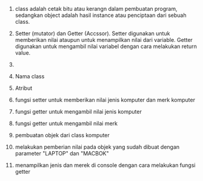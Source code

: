 1. class adalah cetak bitu atau kerangn dalam pembuatan program, sedangkan object adalah hasil instance atau penciptaan dari sebuah class.
2. Setter (mutator) dan Getter (Accssor). Setter digunakan untuk memberikan nilai ataupun untuk menampilkan nilai dari variable. Getter digunakan untuk mengambil nilai variabel dengan cara melakukan return value.

3.


1. Nama class
2. Atribut
3. fungsi setter untuk memberikan nilai jenis komputer dan merk komputer
4. fungsi getter untuk mengambil nilai jenis komputer
5. fungsi getter untuk mengambil nilai merk
6. pembuatan objek dari class komputer
7. melakukan pemberian nilai pada objek yang sudah dibuat dengan parameter "LAPTOP" dan "MACBOK"
8. menampilkan jenis dan merek di console dengan cara melakukan fungsi getter


